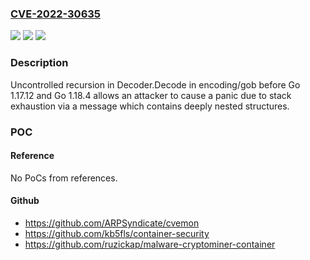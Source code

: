 ### [CVE-2022-30635](https://cve.mitre.org/cgi-bin/cvename.cgi?name=CVE-2022-30635)
![](https://img.shields.io/static/v1?label=Product&message=encoding%2Fgob&color=blue)
![](https://img.shields.io/static/v1?label=Version&message=%3D%200%20&color=brighgreen)
![](https://img.shields.io/static/v1?label=Vulnerability&message=CWE-674%3A%20Uncontrolled%20Recursion&color=brighgreen)

### Description

Uncontrolled recursion in Decoder.Decode in encoding/gob before Go 1.17.12 and Go 1.18.4 allows an attacker to cause a panic due to stack exhaustion via a message which contains deeply nested structures.

### POC

#### Reference
No PoCs from references.

#### Github
- https://github.com/ARPSyndicate/cvemon
- https://github.com/kb5fls/container-security
- https://github.com/ruzickap/malware-cryptominer-container

